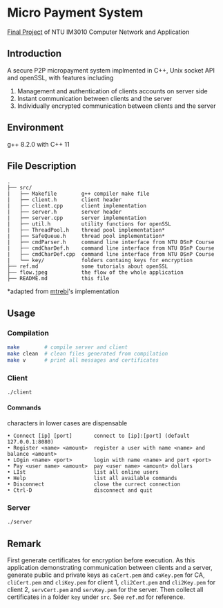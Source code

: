 # Micro Payment System

[Final Project](https://ceiba.ntu.edu.tw/course/5c74c2/hw/2018-Programming%20Assignment.pdf) of NTU IM3010 Computer Network and Application

## Introduction

A secure P2P micropayment system implmented in C++, Unix socket API and openSSL, with features including

1. Management and authentication of clients accounts on server side
2. Instant communication between clients and the server
3. Individually encrypted communication between clients and the server

## Environment

g++ 8.2.0 with C++ 11

## File Description

```
.
├── src/
|   ├── Makefile        g++ compiler make file
|   ├── client.h        client header
|   ├── client.cpp      client implementation
|   ├── server.h        server header
|   ├── server.cpp      server implementation
|   ├── util.h          utility functions for openSSL
|   ├── ThreadPool.h    thread pool implementation*
|   ├── SafeQueue.h     thread pool implementation*
|   ├── cmdParser.h     command line interface from NTU DSnP Course
|   ├── cmdCharDef.h    command line interface from NTU DSnP Course
|   ├── cmdCharDef.cpp  command line interface from NTU DSnP Course
|   └── key/            folders containg keys for encryption
├── ref.md              some tutorials about openSSL
├── flow.jpeg           the flow of the whole application
├── README.md           this file
```

\*adapted from [mtrebi](https://github.com/mtrebi/thread-pool)'s implementation

## Usage

### Compilation

```bash
make        # compile server and client
make clean  # clean files generated from compilation
make v      # print all messages and certificates
```

### Client

```bash
./client
```

#### Commands

characters in lower cases are dispensable

```text
• Connect [ip] [port]       connect to [ip]:[port] (default 127.0.0.1:8080)
• Register <name> <amount>  register a user with name <name> and balance <amount>
• LOgin <name> <port>       login with name <name> and port <port>
• Pay <user name> <amount>  pay <user name> <amount> dollars
• LIst                      list all online users
• Help                      list all available commands
• Disconnect                close the currect connection
• Ctrl-D                    disconnect and quit
```

### Server

```bash
./server
```

## Remark

First generate certificates for encryption before execution. As this application demonstrating communication between clients and a server, generate public and private keys as `caCert.pem` and `caKey.pem` for CA, `cliCert.pem` and `cliKey.pem` for client 1, `cli2Cert.pem` and `cli2Key.pem` for client 2, `servCert.pem` and `servKey.pem` for the server. Then collect all certificates in a folder `key` under `src`. See `ref.md` for reference.
